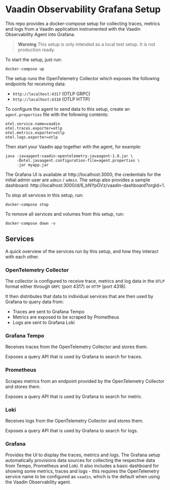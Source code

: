 # Vaadin Observability Grafana Setup

This repo provides a docker-compose setup for collecting traces, metrics and logs from a Vaadin application instrumented with the Vaadin Observability Agent into Grafana.  

> **Warning**
> This setup is only intended as a local test setup. It is not production ready.

To start the setup, just run:
```
docker-compose up
```

The setup runs the OpenTelemetry Collector which exposes the following endpoints for receiving data:
- `http://localhost:4317` (OTLP GRPC)
- `http://localhost:4318` (OTLP HTTP)

To configure the agent to send data to this setup, create an `agent.properties` file with the following contents:
```
otel.service.name=vaadin
otel.traces.exporter=otlp
otel.metrics.exporter=otlp
otel.logs.exporter=otlp
```

Then start your Vaadin app together with the agent, for example:
```
java -javaagent:vaadin-opentelemetry-javaagent-1.0.jar \
     -Dotel.javaagent.configuration-file=agent.properties \
     -jar myapp.jar
```

The Grafana UI is available at http://localhost:3000, the credentials for the initial admin user are `admin` / `admin`.
The setup also provides a sample dashboard: http://localhost:3000/d/6_bNYpGVz/vaadin-dashboard?orgId=1.

To stop all services in this setup, run:
```
docker-compose stop
```

To remove all services and volumes from this setup, run:
```
docker-compose down -v
```

## Services

A quick overview of the services run by this setup, and how they interact with each other.

### OpenTelemetry Collector

The collector is configured to receive trace, metrics and log data in the `OTLP` format either through `GRPC` (port 4317) or `HTTP` (port 4318).

It then distributes that data to individual services that are then used by Grafana to query data from:
- Traces are sent to Grafana Tempo
- Metrics are exposed to be scraped by Prometheus
- Logs are sent to Grafana Loki

### Grafana Tempo

Receives traces from the OpenTelemetry Collector and stores them.

Exposes a query API that is used by Grafana to search for traces.

### Prometheus

Scrapes metrics from an endpoint provided by the OpenTelemetry Collector and stores them.

Exposes a query API that is used by Grafana to search for metric.

### Loki

Receives logs from the OpenTelemetry Collector and stores them.

Exposes a query API that is used by Grafana to search for logs.

### Grafana

Provides the UI to display the traces, metrics and logs. The Grafana setup automatically provisions data sources for collecting the respective data from Tempo, Prometheus and Loki. It also includes a basic dashboard for showing some metrics, traces and logs - this requires the OpenTelemetry service name to be configured as `vaadin`, which is the default when using the Vaadin Observability agent.
